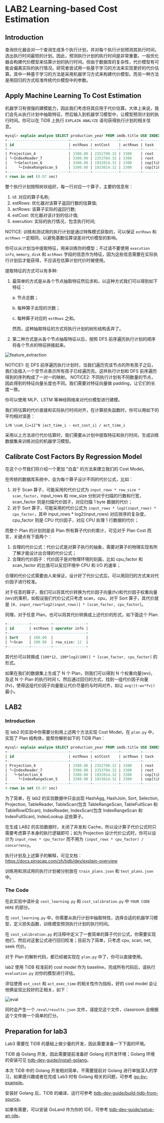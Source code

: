 # LAB2 Learning-based Cost Estimation

## Introduction

查询优化器会对一个查询生成多个执行计划，并对每个执行计划预测其执行时间，选出执行时间最短的计划。因此，预测执行计划的执行时间是非常重要。一般优化器会构建代价模型来估算计划的执行时间。但由于数据库的复杂性，代价模型有可能会偏离实际的执行情况。研究者尝试用一些基于学习的方法来实现更好的代价估算。其中一种基于学习的方法是采用机器学习方式来构建代价模型。而另一种方法是用回归的方式校准传统代价模型中的参数。

## Apply Machine Learning To Cost Estimation

机器学习有很强的建模能力，因此我们考虑将其应用于代价估算。大体上来说，我们会先从执行计划中抽取特征，然后输入到机器学习模型中，让模型预测计划的执行时间。你可以在 TiDB 上执行 `EXPLAIN ANALYZE` 语句获得执行计划的相关信息。

```sql
mysql> explain analyze SELECT production_year FROM imdb.title USE INDEX(idx1) WHERE production_year>=1909 AND production_year<=1909 AND kind_id>=0 AND kind_id<=6 AND season_nr>=0 AND season_nr<=57;
+----------------------------+---------+------------+---------+-----------+--------------------------------------------------------------+---------------------------------------------------------------------------------------------------------------------------------------------------------------------------------------------------------------------------------------------------------+-------------------------------------------------------------------------+---------+------+
| id                         | estRows | estCost    | actRows | task      | access object                                                | execution info                                                                                                                                                                                                                                          | operator info                                                           | memory  | disk |
+----------------------------+---------+------------+---------+-----------+--------------------------------------------------------------+---------------------------------------------------------------------------------------------------------------------------------------------------------------------------------------------------------------------------------------------------------+-------------------------------------------------------------------------+---------+------+
| Projection_4               | 3300.00 | 2352790.32 | 3300    | root      |                                                              | time:9.84ms, loops:5, Concurrency:1                                                                                                                                                                                                                     | imdb.title.production_year, row_size: 8                                 | 28.8 KB | N/A  |
| └─IndexReader_7            | 3300.00 | 2253784.32 | 3300    | root      |                                                              | time:9.69ms, loops:5, cop_task: {num: 1, max: 9.56ms, proc_keys: 3300, tot_proc: 4ms, tot_wait: 2ms, rpc_num: 1, rpc_time: 9.49ms, copr_cache: disabled}                                                                                                | index:Selection_6, row_size: 48                                         | 77.8 KB | N/A  |
|   └─Selection_6            | 3300.00 | 1932014.32 | 3300    | cop[tikv] |                                                              | tikv_task:{time:4ms, loops:8}, scan_detail: {total_process_keys: 3300, total_process_keys_size: 211200, total_keys: 3301, rocksdb: {delete_skipped_count: 0, key_skipped_count: 3300, block: {cache_hit_count: 12, read_count: 0, read_byte: 0 Bytes}}} | ge(imdb.title.season_nr, 0), le(imdb.title.season_nr, 57), row_size: 48 | N/A     | N/A  |
|     └─IndexRangeScan_5     | 3300.00 | 1833014.32 | 3300    | cop[tikv] | table:title, index:idx1(production_year, kind_id, season_nr) | tikv_task:{time:4ms, loops:8}                                                                                                                                                                                                                           | range:[1909 0,1909 6], keep order:false, row_size: 48                   | N/A     | N/A  |
+----------------------------+---------+------------+---------+-----------+--------------------------------------------------------------+---------------------------------------------------------------------------------------------------------------------------------------------------------------------------------------------------------------------------------------------------------+-------------------------------------------------------------------------+---------+------+
4 rows in set (0.07 sec)
```

整个执行计划按照树状组织，每一行对应一个算子，主要的信息有：

1. id: 对应的算子名称;
2. estRows: 优化器对该算子返回行数的估算值;
3. actRows: 该算子实际的返回行数;
4. estCost: 优化器对该计划的估计值;
5. execution: 实际的执行情况，包含执行时间;

NOTICE: 训练和测试用的执行计划是通过特殊模式获取的，可以保证 `estRows` 和 `actRows` 一定相同，以避免基数估算误差对代价模型的影响。

你可以从计划当中提取特征，用来训练你的模型；不过请不要使用 `execution info`, `memory`, `disk` 和 `actRows` 字段的信息作为特征，因为这些信息需要在实际执行计划后才能获得，不应该在估算计划代价时被使用。


提取特征的方式可以有多种:

1. 最简单的方式是从各个节点抽取特征然后求和，以这种方式我们可以得到如下特征：
   
    a. 节点总数；
    
    b. 每种算子出现的次数；
    
    c. 每种算子对应的 `estRows` 之和。

    然而，这种抽取特征的方式将执行计划的树形结构丢弃了。
   
2. 第二种方式是从各个节点抽取特征以后，按照 DFS 前序遍历执行计划的顺序将各个节点的特征拼接起来。

![feature_extraction](feature_extraction.png)

   NOTICE1: 在 DFS 前序遍历执行计划时，当我们遍历完该节点的所有孩子之后，我们会插入一个空节点表示所有孩子已经遍历完。这样执行计划和 DFS 前序遍历得到的序列构成了一对一的映射。
   NOTICE2: 不同执行计划有不同数量的节点，因此得到的特征向量长度也不同。我们需要对特征向量做 padding，让它们的长度一致。

你可以使用 MLP、LSTM 等神经网络来对代价模型进行建模。

我们将估算的代价直接和实际执行时间对齐，在计算损失函数时，你可以用如下的平均相对误差：
```
1/N \sum_{i=1}^N |act_time_i - est_cost_i| / act_time_i
```

采用以上方法进行代价估算时，我们需要从计划中提取特征和执行时间，生成训练数据集来训练对应的机器学习模型。

## Calibrate Cost Factors By Regression Model

在这个小节我们将介绍一个更加 "白盒" 的方法来建立我们的 Cost Model。

在传统的数据库系统中，会为每个算子设计不同的代价公式，比如：

1. 对于 Scan 算子，可能采用的代价公式为 `input_rows * row_size * scan_factor`，input_rows 和 row_size 分别对于扫描的行数和行宽，scan_factor 则是扫描代价因子，对应扫描 1 byte 数据的代价；
2. 对于 Sort 算子，可能采用的代价公式为 `input_rows * log2(input_rows) * cpu_factor`，其中 input_rows * log2(input_rows) 对应排序的复杂度，cpu_factor 则是 CPU 代价因子，对应 CPU 处理 1 行数据的代价；

而整个 Plan 的计划则是该 Plan 所有算子代价的累计，可见对于 Plan Cost 而言，关键点有下面两个：

1. 合理的代价公式：代价公式是对算子执行的抽象，需要对算子的物理实现有所了解才能设计出合理的代价公式；
2. 合理的代价因子：代价因子是对物理环境的刻画，比如 cpu_factor 和 scan_factor 的比值可以反应环境中 CPU 和 I/O 的速率；

合理的代价公式需要由人来保证，设计好了代价公式后，可以用回归的方式来对代价因子进行校准。

对于任意的算子，我们可以将其代价转换为代价因子向量(fv)和代价因子权重向量(wv)的乘积，如假设我们代价公式只考虑 scan，cpu，对于 Sort 算子，其代价就是 `[0, input_rows*log2(input_rows)] * [scan_factor, cpu_factor]`。

同理，对于任意 Plan，也可以将其代价转换成上述代价的形式，如下面这个 Plan:

```sql
+----------+---------+---------------+
| id       | estRows | operator info |
+------------------------------------+
| Sort     | 100.00  |               |
| └─Scan   | 100.00  | row_size: 12  |
+----------+---------+---------------+
```

其代价可以转换成 `[100*12, 100*log2(100)] * [scan_factor, cpu_factor]` 的形式。

如果在我们的数据集上生成了 N 个 Plan，则我们可以得到 N 个权重向量(wv)，及这 N 个 Plan 的执行时间 t，然后通过回归的方式，找到一组代价因子向量(fv)，使得这组代价因子向量能让代价尽量的与时间对齐，如让 `avg(|t-wv*fv|)` 最小。

## LAB2

### Introduction

在 lab2 的实验中你需要分别用上述两个方法实现 Cost Model，在 `plan.py` 中，实现了 Plan 结构体，能帮你解析如下的 TiDB Plan： 

```sql
mysql> explain analyze SELECT production_year FROM imdb.title USE INDEX(idx1) WHERE production_year>=1909 AND production_year<=1909 AND kind_id>=0 AND kind_id<=6 AND season_nr>=0 AND season_nr<=57;
+----------------------------+---------+------------+---------+-----------+--------------------------------------------------------------+---------------------------------------------------------------------------------------------------------------------------------------------------------------------------------------------------------------------------------------------------------+-------------------------------------------------------------------------+---------+------+
| id                         | estRows | estCost    | actRows | task      | access object                                                | execution info                                                                                                                                                                                                                                          | operator info                                                           | memory  | disk |
+----------------------------+---------+------------+---------+-----------+--------------------------------------------------------------+---------------------------------------------------------------------------------------------------------------------------------------------------------------------------------------------------------------------------------------------------------+-------------------------------------------------------------------------+---------+------+
| Projection_4               | 3300.00 | 2352790.32 | 3300    | root      |                                                              | time:9.84ms, loops:5, Concurrency:1                                                                                                                                                                                                                     | imdb.title.production_year, row_size: 8                                 | 28.8 KB | N/A  |
| └─IndexReader_7            | 3300.00 | 2253784.32 | 3300    | root      |                                                              | time:9.69ms, loops:5, cop_task: {num: 1, max: 9.56ms, proc_keys: 3300, tot_proc: 4ms, tot_wait: 2ms, rpc_num: 1, rpc_time: 9.49ms, copr_cache: disabled}                                                                                                | index:Selection_6, row_size: 48                                         | 77.8 KB | N/A  |
|   └─Selection_6            | 3300.00 | 1932014.32 | 3300    | cop[tikv] |                                                              | tikv_task:{time:4ms, loops:8}, scan_detail: {total_process_keys: 3300, total_process_keys_size: 211200, total_keys: 3301, rocksdb: {delete_skipped_count: 0, key_skipped_count: 3300, block: {cache_hit_count: 12, read_count: 0, read_byte: 0 Bytes}}} | ge(imdb.title.season_nr, 0), le(imdb.title.season_nr, 57), row_size: 48 | N/A     | N/A  |
|     └─IndexRangeScan_5     | 3300.00 | 1833014.32 | 3300    | cop[tikv] | table:title, index:idx1(production_year, kind_id, season_nr) | tikv_task:{time:4ms, loops:8}                                                                                                                                                                                                                           | range:[1909 0,1909 6], keep order:false, row_size: 48                   | N/A     | N/A  |
+----------------------------+---------+------------+---------+-----------+--------------------------------------------------------------+---------------------------------------------------------------------------------------------------------------------------------------------------------------------------------------------------------------------------------------------------------+-------------------------------------------------------------------------+---------+------+
4 rows in set (0.07 sec)
```

为了简单，在 lab2 的实验数据中只会出现 HashAgg, HashJoin, Sort, Selection, Projection, TableReader, TableScan(包含 TableRangeScan, TableFullScan 和 TableRowIDScan), IndexReader, IndexScan(包含 IndexRangeScan 和 IndexFullScan), IndexLookup 这些算子。

在生成 LAB2 的实验数据时，关闭了并发和 Cache，所以设计算子代价公式时只需要考虑算子本身的执行逻辑即可；如为 Projection 设计代价公式时，你可以设计为 `input_rows * cpu_factor` 而不用为 `(input_rows * cpu_factor) / concurrency`。

执行计划及上述算子的解释，可见文档：https://docs.pingcap.com/zh/tidb/dev/explain-overview

训练用和测试用的执行计划被分别放在 `train_plans.json` 和 `test_plans.json` 中。

### The Code

在此实验中请补全 `cost_learning.py` 和 `cost_calibration.py` 中 `YOUR CODE HERE` 的部分。

在 `cost_learning.py` 中，你需要从执行计划中抽取特性，选择合适的机器学习模型，定义损失函数，训练模型预测执行计划的执行时间。

在 `cost_calibration.py` 的注释中定义了一套简单的算子代价公式，你需要实现他们，然后对这套公式进行回归校准；目前为了简单，只考虑 cpu, scan, net, seek 代价。

对于 Plan 的解析代码，都已经被实现在 `plan.py` 中了，你可以直接使用。

lab2 使用 TiDB 校准前的 cost model 作为 baseline，完成所有代码后，请执行 `evaluation.py` 对你的模型进行评估。

评估使用 `est_cost` 和 `act_exec_time` 的相关性作为指标，好的 cost model 会让他俩呈现比较好的正相关，如下：

![eval](eval.png)

同时会产生一个 `/eval/results.json` 文件，请提交这个文件，classroom 会根据这个文件做一个简单的打分。

## Preparation for lab3

Lab3 需要在 TiDB 的基础上做少量的开发，因此需要准备一下下面的环境。

TiDB 由 Golang 开发，因此需要提前准备好 Golang 的开发环境；Golang 环境的安装可见 [tidb-dev-guide/install-golang](https://pingcap.github.io/tidb-dev-guide/get-started/install-golang.html)。

本次 TiDB 中的 Golang 开发相对简单，不需要提前对 Golang 进行单独深入的学习，如果感兴趣或者在完成 Lab3 时有 Golang 相关的问题，可参考 [go-by-example](https://gobyexample-cn.github.io/)。

安装好 Golang 后，TiDB 的编译、运行可参考 [tidb-dev-guide/build-tidb-from-source](https://pingcap.github.io/tidb-dev-guide/get-started/build-tidb-from-source.html)。

如果有需要，可以安装 GoLand 作为你的 IDE，可参考 [tidb-dev-guide/setup-an-ide](https://pingcap.github.io/tidb-dev-guide/get-started/setup-an-ide.html)。